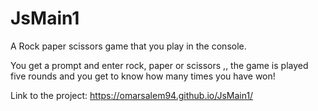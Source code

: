 # JsMain1
  A Rock paper scissors game that you play in the console.
  
  You get a prompt and enter rock, paper or scissors ,, the game is played five rounds and you get to know how many times you have won!
  
  Link to the project: https://omarsalem94.github.io/JsMain1/
